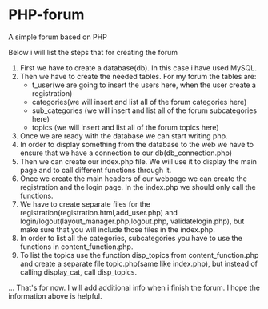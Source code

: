 # PHP-forum
A simple forum based on PHP

Below i will list the steps that for creating the forum
  1. First we have to create a database(db). In this case i have used MySQL.
  2. Then we have to create the needed tables. For my forum the tables are: 
     - t_user(we are going to insert the users here, when the user create a registration)
     - categories(we will insert and list all of the forum categories here)
     - sub_categories (we will insert and list all of the forum subcategories here)
     - topics (we will insert and list all of the forum topics here)
  3. Once we are ready with the database we can start writing php.
  4. In order to display something from the database to the web we have to ensure that we have a connection to our db(db_connection.php)
  5. Then we can create our index.php file. We will use it to display the main page and to call different functions through it.
  6. Once we create the main headers of our webpage we can create the registration and the login page. In the index.php we should only 
  call the functions.
  7. We have to create separate files for the registration(registration.html,add_user.php) and login/logout(layout_manager.php,logout.php,
  validatelogin.php), but make sure that you will include those files in the index.php.
  8. In order to list all the categories, subcategories you have to use the functions in content_function.php.
  9. To list the topics use the function disp_topics from content_function.php and create a separate file topic.php(same like index.php),
  but instead of calling display_cat, call disp_topics.
  
  ... That's for now. I will add additional info when i finish the forum. I hope the information above is helpful.
